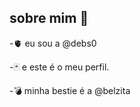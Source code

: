 ## sobre mim 🥀

-🫀 eu sou a @debs0

-🃏 e este é o meu perfil.

-💣 minha bestie é a @belzita

<!---
debsz0/debsz0 is a ✨ special ✨ repository because its `README.md` (this file) appears on your GitHub profile.
You can click the Preview link to take a look at your changes.
--->
